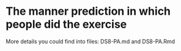 # The manner prediction in which people did the exercise
More details you could find into files:
DS8-PA.md
and 
DS8-PA.Rmd

